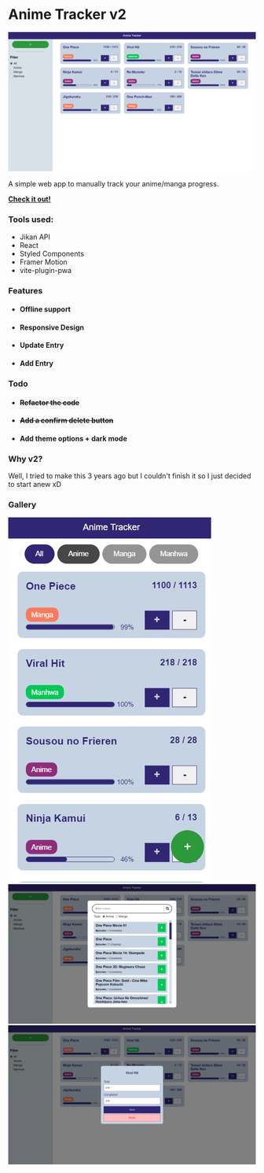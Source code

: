 # Anime Tracker v2

![](/screenshots/anime-tracker.png)

A simple web app to manually track your anime/manga progress.

[**Check it out!**](https://darrionn33.github.io/anime-tracker-v2/)

### Tools used:

- Jikan API
- React
- Styled Components
- Framer Motion
- vite-plugin-pwa

### Features

- #### Offline support
- #### Responsive Design
- #### Update Entry
- #### Add Entry

### Todo

- #### ~~Refactor the code~~
- #### ~~Add a confirm delete button~~
- #### Add theme options + dark mode

### Why v2?

Well, I tried to make this 3 years ago but I couldn't finish it so I just decided to start anew xD

### Gallery

![](/screenshots/anime-tracker-mobile.png)
![](/screenshots/anime-tracker-search.png)
![](/screenshots/anime-tracker-update.png)
